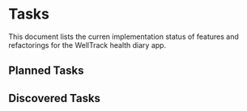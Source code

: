 # Tasks

This document lists the curren implementation status of features and refactorings for the WellTrack health diary app.

## Planned Tasks

## Discovered Tasks
